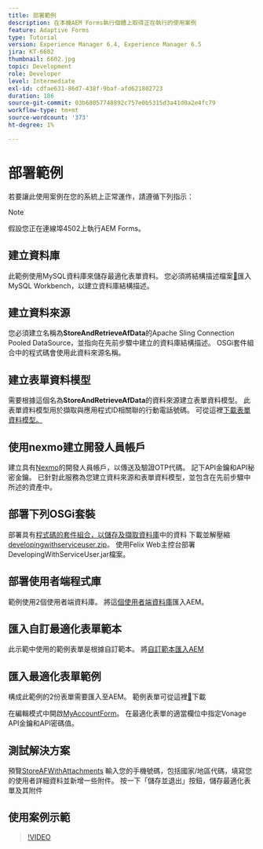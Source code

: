 ```yaml
---
title: 部署範例
description: 在本機AEM Forms執行個體上取得正在執行的使用案例
feature: Adaptive Forms
type: Tutorial
version: Experience Manager 6.4, Experience Manager 6.5
jira: KT-6602
thumbnail: 6602.jpg
topic: Development
role: Developer
level: Intermediate
exl-id: cdfae631-86d7-438f-9baf-afd621802723
duration: 186
source-git-commit: 03b68057748892c757e0b5315d3a41d0a2e4fc79
workflow-type: tm+mt
source-wordcount: '373'
ht-degree: 1%

---
```


# 部署範例

若要讓此使用案例在您的系統上正常運作，請遵循下列指示：

>[!NOTE]
>假設您正在連線埠4502上執行AEM Forms。


## 建立資料庫

此範例使用MySQL資料庫來儲存最適化表單資料。 您必須將結構描述檔案[&#128279;](assets/data-base-schema.sql)匯入MySQL Workbench，以建立資料庫結構描述。

## 建立資料來源

您必須建立名稱為&#x200B;**StoreAndRetrieveAfData**&#x200B;的Apache Sling Connection Pooled DataSource，並指向在先前步驟中建立的資料庫結構描述。 OSGi套件組合中的程式碼會使用此資料來源名稱。

## 建立表單資料模型

需要根據這個名為&#x200B;**StoreAndRetrieveAfData**&#x200B;的資料來源建立表單資料模型。 此表單資料模型用於擷取與應用程式ID相關聯的行動電話號碼。 可從這裡[下載表單資料模型。](assets/2-Factor-Authentication-DataSource-and-FDM.zip)

## 使用nexmo建立開發人員帳戶

建立具有[Nexmo](https://dashboard.nexmo.com/)的開發人員帳戶，以傳送及驗證OTP代碼。 記下API金鑰和API秘密金鑰。 已針對此服務為您建立資料來源和表單資料模型，並包含在先前步驟中所述的資產中。

## 部署下列OSGi套裝

部署具有[程式碼的套件組合，以儲存及擷取資料庫](assets/SaveAndResume.core-1.0.0-SNAPSHOT.jar)中的資料
下載並解壓縮[developingwithserviceuser.zip](https://experienceleague.adobe.com/docs/experience-manager-learn/assets/developingwithserviceuser.zip)。
使用Felix Web主控台部署DevelopingWithServiceUser.jar檔案。

## 部署使用者端程式庫

範例使用2個使用者端資料庫。 將這[個使用者端資料庫](assets/store-af-with-attachments-client-lib.zip)匯入AEM。

## 匯入自訂最適化表單範本

此示範中使用的範例表單是根據自訂範本。 將[自訂範本匯入AEM](assets/custom-template-with-page-component.zip)

## 匯入最適化表單範例

構成此範例的2份表單需要匯入至AEM。 範例表單可從這裡[&#128279;](assets/sample-forms.zip)下載

在編輯模式中開啟[MyAccountForm](http://localhost:4502/editor.html/content/forms/af/myaccountform.html)。 在最適化表單的適當欄位中指定Vonage API金鑰和API密碼值。

## 測試解決方案

預覽[StoreAFWithAttachments](http://localhost:4502/content/dam/formsanddocuments/storeafwithattachments/jcr:content?wcmmode=disabled)
輸入您的手機號碼，包括國家/地區代碼，填寫您的使用者詳細資料並新增一些附件。 按一下「儲存並退出」按鈕，儲存最適化表單及其附件


## 使用案例示範

>[!VIDEO](https://video.tv.adobe.com/v/327122?quality=12&learn=on)
